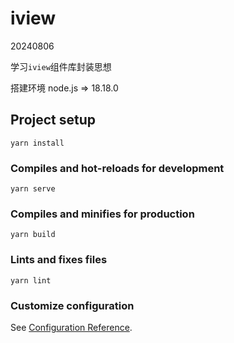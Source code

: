 # iview

20240806

学习`iview`组件库封装思想

搭建环境
node.js => 18.18.0

## Project setup

```shell
yarn install
```

### Compiles and hot-reloads for development

```shell
yarn serve
```

### Compiles and minifies for production

```shell
yarn build
```

### Lints and fixes files

```shell
yarn lint
```

### Customize configuration

See [Configuration Reference](https://cli.vuejs.org/config/).
